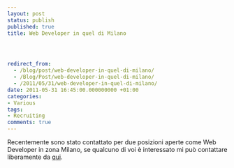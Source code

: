 ```yaml
---
layout: post
status: publish
published: true
title: Web Developer in quel di Milano




redirect_from: 
  - /blog/post/web-developer-in-quel-di-milano/
  - /Blog/Post/web-developer-in-quel-di-milano/
  - /2011/05/31/web-developer-in-quel-di-milano/
date: 2011-05-31 16:45:00.000000000 +01:00
categories:
- Various
tags:
- Recruiting
comments: true
---
```

<p>Recentemente sono stato contattato per due posizioni aperte come Web Developer in zona Milano, se qualcuno di voi è interessato mi può contattare liberamente da <a title="Contact Me" href="http://tostring.it/contacts" target="_blank">qui</a>. </p>
